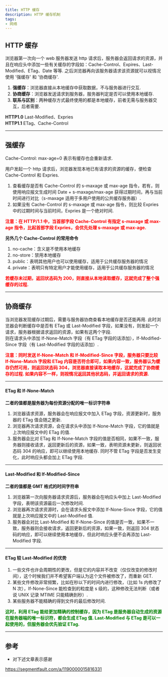 ```yaml
---
title: HTTP 缓存 
description: HTTP 缓存机制
tags:
- 网络
---
```


## HTTP 缓存

浏览器第一次向一个 web 服务器发送 http 请求后，服务器会返回请求的资源，并且在响应头中添加一些有关缓存的字段如：Cache-Control、Expires、Last-Modified、ETag、Date 等等. 之后浏览器再向该服务器请求该资源就可以视情况使用 '强缓存' 和 '协商缓存'.<br>

1. **强缓存**：浏览器直接从本地缓存中获取数据，不与服务器进行交互.<br>
2. **协商缓存**：浏览器发送请求到服务器，服务器判定是否可以使用本地缓存.<br>
3. **联系与区别**：两种缓存方式最终使用的都是本地缓存，前者无需与服务器交互，后者需要.<br>

**HTTP1.0** Last-Modified、Expries<br>
**HTTP1.1** ETag、Cache-Control<br>

***

## 强缓存

Cache-Control: max-age=0 表示有缓存也会重新请求.<br>

用户发起一个 http 请求后，浏览器发现本地已有请求的资源的缓存，便检查 Cache-Control 和 Expries.<br>

1. 查看缓存是否有 Cache-Control 的 s-maxage 或 max-age 指令，若有，则使用响应报文生成时间 Date + s-maxage/max-age 获得过期时间，再与当前时间进行对比（s-maxage 适用于多用户使用的公共缓存服务器）.<br>
2. 如果没有 Cache-Control 的 s-maxage 或 max-age 指令，则比较 Expries 中的过期时间与当前时间，Expries 是一个绝对时间.<br>

**<font color='red'>注意：在 HTTP/1.1 中，当首部字段 Cache-Control 有指定 s-maxage 或 max-age 指令，比起首部字段 Expries，会优先处理 s-maxage 或 max-age.</font>**

**另外几个 Cache-Control 的常用命令**<br>
1. no-cache：含义是不使用本地缓存<br>
2. no-store：禁用本地缓存<br>
3. public：表明其他用户也可以使用缓存，适用于公共缓存服务器的情况<br>
4. private：表明只有特定用户才能使用缓存，适用于公共缓存服务器的情况<br>

**<font color='red'>若缓存未过期，返回状态码为 200，则直接从本地读取缓存，这就完成了整个强缓存的过程.</font>**

***

## 协商缓存

当浏览器发现缓存过期后，需要与服务器协商查看本地缓存是否还能再用. 此时浏览器会判断缓存中是否有 ETag 或 Last-Modified 字段，如果没有，则发起一个请求，服务器根据请求返回的资源，如果有这两个字段.<br>
则在请求头中添加 If-None-Match 字段（有 ETag 字段的话添加），If-Modified-Since 字段（有 Last-Modified 字段的话添加）.<br>

**<font color='red'>注意：同时发送 If-None-Match 和 If-Modified-Since 字段，服务器只要比较 If-None-Match 字段和 ETag 内容是否符合即可，如果内容一致，服务器认为缓存仍然可用，则返回状态码 304，浏览器直接读取本地缓存，这就完成了协商缓存的过程. 如果内容不一样，则视情况返回其他状态码，并返回请求的资源.</font>**

***

#### ETag 和 If-None-Match

**二者的值都是服务器为每份资源分配的唯一标识字符串**<br>
1. 浏览器请求资源，服务器会在响应报文中加入 ETag 字段，资源更新时，服务器的 ETag 值会随之更新.<br>
2. 浏览器再次请求资源，会在请求头中添加 If-None-Match 字段，它的值就是上次响应报文中的 ETag 的值.<br>
3. 服务器会比对 ETag 和 If-None-Match 字段的值是否相同，如果不一致，服务器则接收请求，返回更新后的资源，如果一致，表明资源未更新，则返回状态码 304 的响应，即可以继续使用本地缓存. 同时不管 ETag 字段是否发生变化，此时响应头都会加上 ETag 字段.<br>

***

#### Last-Modified 和 If-Modified-Since

**二者的值都是 GMT 格式的时间字符串**<br>
1. 浏览器第一次向服务器请求资源后，服务器会在响应头中加上 Last-Modified 字段，表明该资源最后一次修改时间.<br>
2. 浏览器再次请求资源时，会在请求头报文中添加 If-None-Since 字段，它的值就是上次响应报文中的 Last-Modified 值.<br>
3. 服务器会对比 Last-Modified 和 If-None-Since 的值是否一致，如果不一致，服务器则会接收请求，返回更新后的资源，如果一致，则返回 304 状态码的响应，即可以继续使用本地缓存，但此时响应头便不会再添加 Last-Modified 字段.<br>

***

#### ETag 较 Last-Modified 的优势

1. 一些文件也许会周期性的更改，但是它的内容并不改变（仅仅改变的修改时间），这个时候我们并不希望客户端认为这个文件被修改了，而重新 GET.<br>
2. 某些文件修改非常频繁，比如在秒以下的时间内进行修改，（比如 1s 内修改了 N 次），If-None-Since 能检查到的粒度是 s 级的，这种修改无法判断（或者说 UNIX 记录 MTIME 只能精确到秒）.<br>
3. 某些服务器不能精确的得到文件的最后修改时间.<br>

**<font color='green'>这时，利用 ETag 能给更加精确的控制缓存，因为 ETag 是服务器自动生成的资源在服务器端的唯一标识符，都会生成 ETag 值. Last-Modified 与 ETag 是可以一起使用的，但服务器会优先验证 ETag.</font>**

***

## 参考

* 对下述文章表示感谢

https://segmentfault.com/a/1190000015816331
